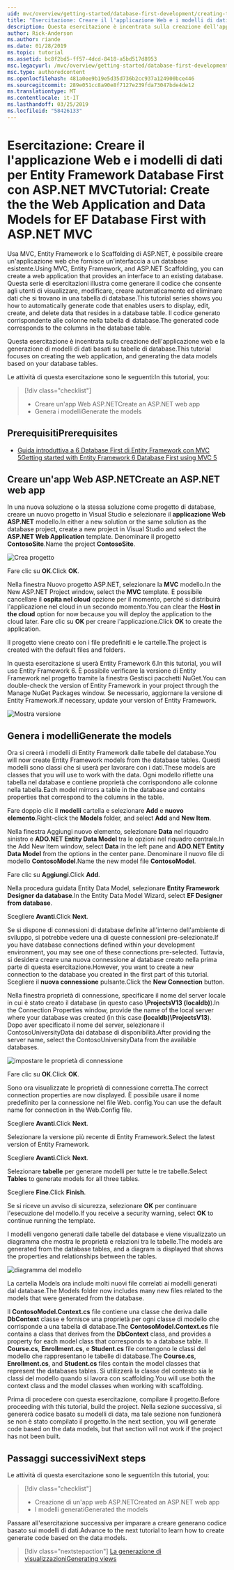 ```yaml
---
uid: mvc/overview/getting-started/database-first-development/creating-the-web-application
title: "Esercitazione: Creare il l'applicazione Web e i modelli di dati per Entity Framework Database First con ASP.NET MVC"
description: Questa esercitazione è incentrata sulla creazione dell'applicazione web e la generazione di modelli di dati basati su tabelle di database.
author: Rick-Anderson
ms.author: riande
ms.date: 01/28/2019
ms.topic: tutorial
ms.assetid: bc8f2bd5-ff57-4dcd-8418-a5bd517d8953
msc.legacyurl: /mvc/overview/getting-started/database-first-development/creating-the-web-application
msc.type: authoredcontent
ms.openlocfilehash: 481a0ee9b19e5d35d736b2cc937a124900bce446
ms.sourcegitcommit: 289e051cc8a90e8f7127e239fda73047bde4de12
ms.translationtype: MT
ms.contentlocale: it-IT
ms.lasthandoff: 03/25/2019
ms.locfileid: "58426133"
---
```

# <a name="tutorial-create-the-the-web-application-and-data-models-for-ef-database-first-with-aspnet-mvc"></a><span data-ttu-id="33cbc-103">Esercitazione: Creare il l'applicazione Web e i modelli di dati per Entity Framework Database First con ASP.NET MVC</span><span class="sxs-lookup"><span data-stu-id="33cbc-103">Tutorial: Create the the Web Application and Data Models for EF Database First with ASP.NET MVC</span></span>

 <span data-ttu-id="33cbc-104">Usa MVC, Entity Framework e lo Scaffolding di ASP.NET, è possibile creare un'applicazione web che fornisce un'interfaccia a un database esistente.</span><span class="sxs-lookup"><span data-stu-id="33cbc-104">Using MVC, Entity Framework, and ASP.NET Scaffolding, you can create a web application that provides an interface to an existing database.</span></span> <span data-ttu-id="33cbc-105">Questa serie di esercitazioni illustra come generare il codice che consente agli utenti di visualizzare, modificare, creare automaticamente ed eliminare dati che si trovano in una tabella di database.</span><span class="sxs-lookup"><span data-stu-id="33cbc-105">This tutorial series shows you how to automatically generate code that enables users to display, edit, create, and delete data that resides in a database table.</span></span> <span data-ttu-id="33cbc-106">Il codice generato corrispondente alle colonne nella tabella di database.</span><span class="sxs-lookup"><span data-stu-id="33cbc-106">The generated code corresponds to the columns in the database table.</span></span>

<span data-ttu-id="33cbc-107">Questa esercitazione è incentrata sulla creazione dell'applicazione web e la generazione di modelli di dati basati su tabelle di database.</span><span class="sxs-lookup"><span data-stu-id="33cbc-107">This tutorial focuses on creating the web application, and generating the data models based on your database tables.</span></span>

<span data-ttu-id="33cbc-108">Le attività di questa esercitazione sono le seguenti:</span><span class="sxs-lookup"><span data-stu-id="33cbc-108">In this tutorial, you:</span></span>

> [!div class="checklist"]
> * <span data-ttu-id="33cbc-109">Creare un'app Web ASP.NET</span><span class="sxs-lookup"><span data-stu-id="33cbc-109">Create an ASP.NET web app</span></span>
> * <span data-ttu-id="33cbc-110">Genera i modelli</span><span class="sxs-lookup"><span data-stu-id="33cbc-110">Generate the models</span></span>

## <a name="prerequisites"></a><span data-ttu-id="33cbc-111">Prerequisiti</span><span class="sxs-lookup"><span data-stu-id="33cbc-111">Prerequisites</span></span>

* [<span data-ttu-id="33cbc-112">Guida introduttiva a 6 Database First di Entity Framework con MVC 5</span><span class="sxs-lookup"><span data-stu-id="33cbc-112">Getting started with Entity Framework 6 Database First using MVC 5</span></span>](setting-up-database.md)

## <a name="create-an-aspnet-web-app"></a><span data-ttu-id="33cbc-113">Creare un'app Web ASP.NET</span><span class="sxs-lookup"><span data-stu-id="33cbc-113">Create an ASP.NET web app</span></span>

<span data-ttu-id="33cbc-114">In una nuova soluzione o la stessa soluzione come progetto di database, creare un nuovo progetto in Visual Studio e selezionare il **applicazione Web ASP.NET** modello.</span><span class="sxs-lookup"><span data-stu-id="33cbc-114">In either a new solution or the same solution as the database project, create a new project in Visual Studio and select the **ASP.NET Web Application** template.</span></span> <span data-ttu-id="33cbc-115">Denominare il progetto **ContosoSite**.</span><span class="sxs-lookup"><span data-stu-id="33cbc-115">Name the project **ContosoSite**.</span></span>

![Crea progetto](creating-the-web-application/_static/image1.png)

<span data-ttu-id="33cbc-117">Fare clic su **OK**.</span><span class="sxs-lookup"><span data-stu-id="33cbc-117">Click **OK**.</span></span>

<span data-ttu-id="33cbc-118">Nella finestra Nuovo progetto ASP.NET, selezionare la **MVC** modello.</span><span class="sxs-lookup"><span data-stu-id="33cbc-118">In the New ASP.NET Project window, select the **MVC** template.</span></span> <span data-ttu-id="33cbc-119">È possibile cancellare il **ospita nel cloud** opzione per il momento, perché si distribuirà l'applicazione nel cloud in un secondo momento.</span><span class="sxs-lookup"><span data-stu-id="33cbc-119">You can clear the **Host in the cloud** option for now because you will deploy the application to the cloud later.</span></span> <span data-ttu-id="33cbc-120">Fare clic su **OK** per creare l'applicazione.</span><span class="sxs-lookup"><span data-stu-id="33cbc-120">Click **OK** to create the application.</span></span>

<span data-ttu-id="33cbc-121">Il progetto viene creato con i file predefiniti e le cartelle.</span><span class="sxs-lookup"><span data-stu-id="33cbc-121">The project is created with the default files and folders.</span></span>

<span data-ttu-id="33cbc-122">In questa esercitazione si userà Entity Framework 6.</span><span class="sxs-lookup"><span data-stu-id="33cbc-122">In this tutorial, you will use Entity Framework 6.</span></span> <span data-ttu-id="33cbc-123">È possibile verificare la versione di Entity Framework nel progetto tramite la finestra Gestisci pacchetti NuGet.</span><span class="sxs-lookup"><span data-stu-id="33cbc-123">You can double-check the version of Entity Framework in your project through the Manage NuGet Packages window.</span></span> <span data-ttu-id="33cbc-124">Se necessario, aggiornare la versione di Entity Framework.</span><span class="sxs-lookup"><span data-stu-id="33cbc-124">If necessary, update your version of Entity Framework.</span></span>

![Mostra versione](creating-the-web-application/_static/image3.png)

## <a name="generate-the-models"></a><span data-ttu-id="33cbc-126">Genera i modelli</span><span class="sxs-lookup"><span data-stu-id="33cbc-126">Generate the models</span></span>

<span data-ttu-id="33cbc-127">Ora si creerà i modelli di Entity Framework dalle tabelle del database.</span><span class="sxs-lookup"><span data-stu-id="33cbc-127">You will now create Entity Framework models from the database tables.</span></span> <span data-ttu-id="33cbc-128">Questi modelli sono classi che si userà per lavorare con i dati.</span><span class="sxs-lookup"><span data-stu-id="33cbc-128">These models are classes that you will use to work with the data.</span></span> <span data-ttu-id="33cbc-129">Ogni modello riflette una tabella nel database e contiene proprietà che corrispondono alle colonne nella tabella.</span><span class="sxs-lookup"><span data-stu-id="33cbc-129">Each model mirrors a table in the database and contains properties that correspond to the columns in the table.</span></span>

<span data-ttu-id="33cbc-130">Fare doppio clic il **modelli** cartella e selezionare **Add** e **nuovo elemento**.</span><span class="sxs-lookup"><span data-stu-id="33cbc-130">Right-click the **Models** folder, and select **Add** and **New Item**.</span></span>

<span data-ttu-id="33cbc-131">Nella finestra Aggiungi nuovo elemento, selezionare **Data** nel riquadro sinistro e **ADO.NET Entity Data Model** tra le opzioni nel riquadro centrale.</span><span class="sxs-lookup"><span data-stu-id="33cbc-131">In the Add New Item window, select **Data** in the left pane and **ADO.NET Entity Data Model** from the options in the center pane.</span></span> <span data-ttu-id="33cbc-132">Denominare il nuovo file di modello **ContosoModel**.</span><span class="sxs-lookup"><span data-stu-id="33cbc-132">Name the new model file **ContosoModel**.</span></span>

<span data-ttu-id="33cbc-133">Fare clic su **Aggiungi**.</span><span class="sxs-lookup"><span data-stu-id="33cbc-133">Click **Add**.</span></span>

<span data-ttu-id="33cbc-134">Nella procedura guidata Entity Data Model, selezionare **Entity Framework Designer da database**.</span><span class="sxs-lookup"><span data-stu-id="33cbc-134">In the Entity Data Model Wizard, select **EF Designer from database**.</span></span>

<span data-ttu-id="33cbc-135">Scegliere **Avanti**.</span><span class="sxs-lookup"><span data-stu-id="33cbc-135">Click **Next**.</span></span>

<span data-ttu-id="33cbc-136">Se si dispone di connessioni di database definite all'interno dell'ambiente di sviluppo, si potrebbe vedere una di queste connessioni pre-selezionate.</span><span class="sxs-lookup"><span data-stu-id="33cbc-136">If you have database connections defined within your development environment, you may see one of these connections pre-selected.</span></span> <span data-ttu-id="33cbc-137">Tuttavia, si desidera creare una nuova connessione al database creato nella prima parte di questa esercitazione.</span><span class="sxs-lookup"><span data-stu-id="33cbc-137">However, you want to create a new connection to the database you created in the first part of this tutorial.</span></span> <span data-ttu-id="33cbc-138">Scegliere il **nuova connessione** pulsante.</span><span class="sxs-lookup"><span data-stu-id="33cbc-138">Click the **New Connection** button.</span></span>

<span data-ttu-id="33cbc-139">Nella finestra proprietà di connessione, specificare il nome del server locale in cui è stato creato il database (in questo caso **\ProjectsV13 (localdb)**).</span><span class="sxs-lookup"><span data-stu-id="33cbc-139">In the Connection Properties window, provide the name of the local server where your database was created (in this case **(localdb)\ProjectsV13**).</span></span> <span data-ttu-id="33cbc-140">Dopo aver specificato il nome del server, selezionare il ContosoUniversityData dai database di disponibilità.</span><span class="sxs-lookup"><span data-stu-id="33cbc-140">After providing the server name, select the ContosoUniversityData from the available databases.</span></span>

![impostare le proprietà di connessione](creating-the-web-application/_static/image8.png)

<span data-ttu-id="33cbc-142">Fare clic su **OK**.</span><span class="sxs-lookup"><span data-stu-id="33cbc-142">Click **OK**.</span></span>

<span data-ttu-id="33cbc-143">Sono ora visualizzate le proprietà di connessione corretta.</span><span class="sxs-lookup"><span data-stu-id="33cbc-143">The correct connection properties are now displayed.</span></span> <span data-ttu-id="33cbc-144">È possibile usare il nome predefinito per la connessione nel file Web. config.</span><span class="sxs-lookup"><span data-stu-id="33cbc-144">You can use the default name for connection in the Web.Config file.</span></span>

<span data-ttu-id="33cbc-145">Scegliere **Avanti**.</span><span class="sxs-lookup"><span data-stu-id="33cbc-145">Click **Next**.</span></span>

<span data-ttu-id="33cbc-146">Selezionare la versione più recente di Entity Framework.</span><span class="sxs-lookup"><span data-stu-id="33cbc-146">Select the latest version of Entity Framework.</span></span>

<span data-ttu-id="33cbc-147">Scegliere **Avanti**.</span><span class="sxs-lookup"><span data-stu-id="33cbc-147">Click **Next**.</span></span>

<span data-ttu-id="33cbc-148">Selezionare **tabelle** per generare modelli per tutte le tre tabelle.</span><span class="sxs-lookup"><span data-stu-id="33cbc-148">Select **Tables** to generate models for all three tables.</span></span>

<span data-ttu-id="33cbc-149">Scegliere **Fine**.</span><span class="sxs-lookup"><span data-stu-id="33cbc-149">Click **Finish**.</span></span>

<span data-ttu-id="33cbc-150">Se si riceve un avviso di sicurezza, selezionare **OK** per continuare l'esecuzione del modello.</span><span class="sxs-lookup"><span data-stu-id="33cbc-150">If you receive a security warning, select **OK** to continue running the template.</span></span>

<span data-ttu-id="33cbc-151">I modelli vengono generati dalle tabelle del database e viene visualizzato un diagramma che mostra le proprietà e relazioni tra le tabelle.</span><span class="sxs-lookup"><span data-stu-id="33cbc-151">The models are generated from the database tables, and a diagram is displayed that shows the properties and relationships between the tables.</span></span>

![diagramma del modello](creating-the-web-application/_static/image11.png)

<span data-ttu-id="33cbc-153">La cartella Models ora include molti nuovi file correlati ai modelli generati dal database.</span><span class="sxs-lookup"><span data-stu-id="33cbc-153">The Models folder now includes many new files related to the models that were generated from the database.</span></span>

<span data-ttu-id="33cbc-154">Il **ContosoModel.Context.cs** file contiene una classe che deriva dalle **DbContext** classe e fornisce una proprietà per ogni classe di modello che corrisponde a una tabella di database.</span><span class="sxs-lookup"><span data-stu-id="33cbc-154">The **ContosoModel.Context.cs** file contains a class that derives from the **DbContext** class, and provides a property for each model class that corresponds to a database table.</span></span> <span data-ttu-id="33cbc-155">Il **Course.cs**, **Enrollment.cs**, e **Student.cs** file contengono le classi del modello che rappresentano le tabelle di database.</span><span class="sxs-lookup"><span data-stu-id="33cbc-155">The **Course.cs**, **Enrollment.cs**, and **Student.cs** files contain the model classes that represent the databases tables.</span></span> <span data-ttu-id="33cbc-156">Si utilizzerà la classe del contesto sia le classi del modello quando si lavora con scaffolding.</span><span class="sxs-lookup"><span data-stu-id="33cbc-156">You will use both the context class and the model classes when working with scaffolding.</span></span>

<span data-ttu-id="33cbc-157">Prima di procedere con questa esercitazione, compilare il progetto.</span><span class="sxs-lookup"><span data-stu-id="33cbc-157">Before proceeding with this tutorial, build the project.</span></span> <span data-ttu-id="33cbc-158">Nella sezione successiva, si genererà codice basato su modelli di data, ma tale sezione non funzionerà se non è stato compilato il progetto.</span><span class="sxs-lookup"><span data-stu-id="33cbc-158">In the next section, you will generate code based on the data models, but that section will not work if the project has not been built.</span></span>

## <a name="next-steps"></a><span data-ttu-id="33cbc-159">Passaggi successivi</span><span class="sxs-lookup"><span data-stu-id="33cbc-159">Next steps</span></span>

<span data-ttu-id="33cbc-160">Le attività di questa esercitazione sono le seguenti:</span><span class="sxs-lookup"><span data-stu-id="33cbc-160">In this tutorial, you:</span></span>

> [!div class="checklist"]
> * <span data-ttu-id="33cbc-161">Creazione di un'app web ASP.NET</span><span class="sxs-lookup"><span data-stu-id="33cbc-161">Created an ASP.NET web app</span></span>
> * <span data-ttu-id="33cbc-162">I modelli generati</span><span class="sxs-lookup"><span data-stu-id="33cbc-162">Generated the models</span></span>

<span data-ttu-id="33cbc-163">Passare all'esercitazione successiva per imparare a creare generano codice basato sui modelli di dati.</span><span class="sxs-lookup"><span data-stu-id="33cbc-163">Advance to the next tutorial to learn how to create generate code based on the data models.</span></span>
> [!div class="nextstepaction"]
> [<span data-ttu-id="33cbc-164">La generazione di visualizzazioni</span><span class="sxs-lookup"><span data-stu-id="33cbc-164">Generating views</span></span>](generating-views.md)
